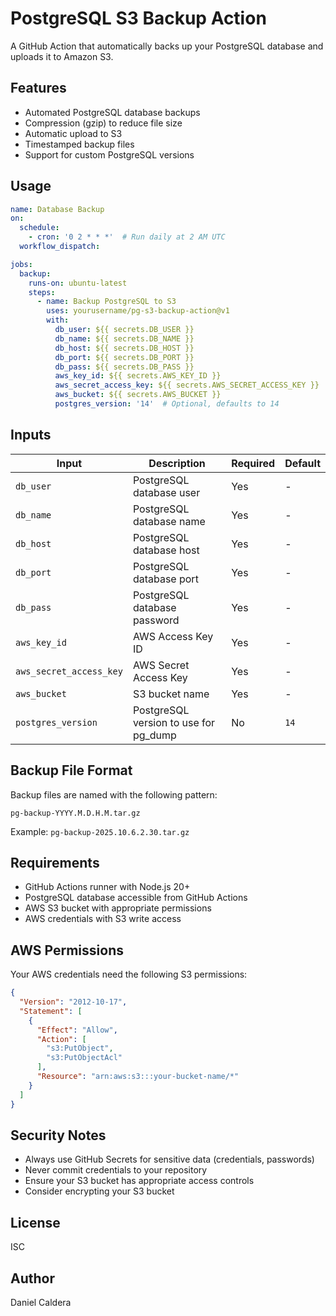 # PostgreSQL S3 Backup Action

A GitHub Action that automatically backs up your PostgreSQL database and uploads it to Amazon S3.

## Features

- Automated PostgreSQL database backups
- Compression (gzip) to reduce file size
- Automatic upload to S3
- Timestamped backup files
- Support for custom PostgreSQL versions

## Usage

```yaml
name: Database Backup
on:
  schedule:
    - cron: '0 2 * * *'  # Run daily at 2 AM UTC
  workflow_dispatch:

jobs:
  backup:
    runs-on: ubuntu-latest
    steps:
      - name: Backup PostgreSQL to S3
        uses: yourusername/pg-s3-backup-action@v1
        with:
          db_user: ${{ secrets.DB_USER }}
          db_name: ${{ secrets.DB_NAME }}
          db_host: ${{ secrets.DB_HOST }}
          db_port: ${{ secrets.DB_PORT }}
          db_pass: ${{ secrets.DB_PASS }}
          aws_key_id: ${{ secrets.AWS_KEY_ID }}
          aws_secret_access_key: ${{ secrets.AWS_SECRET_ACCESS_KEY }}
          aws_bucket: ${{ secrets.AWS_BUCKET }}
          postgres_version: '14'  # Optional, defaults to 14
```

## Inputs

| Input | Description | Required | Default |
|-------|-------------|----------|---------|
| `db_user` | PostgreSQL database user | Yes | - |
| `db_name` | PostgreSQL database name | Yes | - |
| `db_host` | PostgreSQL database host | Yes | - |
| `db_port` | PostgreSQL database port | Yes | - |
| `db_pass` | PostgreSQL database password | Yes | - |
| `aws_key_id` | AWS Access Key ID | Yes | - |
| `aws_secret_access_key` | AWS Secret Access Key | Yes | - |
| `aws_bucket` | S3 bucket name | Yes | - |
| `postgres_version` | PostgreSQL version to use for pg_dump | No | `14` |

## Backup File Format

Backup files are named with the following pattern:
```
pg-backup-YYYY.M.D.H.M.tar.gz
```

Example: `pg-backup-2025.10.6.2.30.tar.gz`

## Requirements

- GitHub Actions runner with Node.js 20+
- PostgreSQL database accessible from GitHub Actions
- AWS S3 bucket with appropriate permissions
- AWS credentials with S3 write access

## AWS Permissions

Your AWS credentials need the following S3 permissions:

```json
{
  "Version": "2012-10-17",
  "Statement": [
    {
      "Effect": "Allow",
      "Action": [
        "s3:PutObject",
        "s3:PutObjectAcl"
      ],
      "Resource": "arn:aws:s3:::your-bucket-name/*"
    }
  ]
}
```

## Security Notes

- Always use GitHub Secrets for sensitive data (credentials, passwords)
- Never commit credentials to your repository
- Ensure your S3 bucket has appropriate access controls
- Consider encrypting your S3 bucket

## License

ISC

## Author

Daniel Caldera
